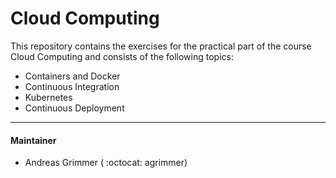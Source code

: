 # Cloud Computing

This repository contains the exercises for the practical part of the course Cloud Computing and consists of the following topics:
- Containers and Docker
- Continuous Integration
- Kubernetes
- Continuous Deployment

--- 

#### Maintainer
- Andreas Grimmer ( :octocat: agrimmer)
